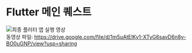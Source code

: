 # Flutter 메인 퀘스트

![최종 플러터 앱 실행 영상](https://github.com/freentour/AIFFEL_quest/blob/main/Main_quest/Flutter/flutter_mainquest.gif)<br>
동영상 파일: https://drive.google.com/file/d/1m5uAtElKy1-XTyG6savD6n8y-BO0uGNP/view?usp=sharing
